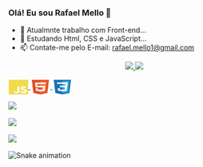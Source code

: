 ### Olá! Eu sou Rafael Mello 👋

- 🔭 Atualmnte trabalho com Front-end...
- 🌱 Estudando Html, CSS e JavaScript...
- 📫 Contate-me pelo E-mail: rafael.mello1@gmail.com

<div align="center">
  <a href="https://github.com/rafa3lmell0">
  <img height="180em" src="https://github-readme-stats.vercel.app/api?username=rafa3lmell0&show_icons=true&theme=dracula&include_all_commits=true&count_private=true"/>
  <img height="180em" src="https://github-readme-stats.vercel.app/api/top-langs/?username=rafa3lmell0&layout=compact&langs_count=7&theme=dracula"/>
</div>
<div style="display: inline_block"><br>
  <img align="center" alt="Rafa-Js" height="30" width="40" src="https://raw.githubusercontent.com/devicons/devicon/master/icons/javascript/javascript-plain.svg">
  <img align="center" alt="Rafa-HTML" height="30" width="40" src="https://raw.githubusercontent.com/devicons/devicon/master/icons/html5/html5-original.svg">
  <img align="center" alt="Rafa-CSS" height="30" width="40" src="https://raw.githubusercontent.com/devicons/devicon/master/icons/css3/css3-original.svg"><br>
<div> 
  
  <a href="https://instagram.com/rafaelmello.s" target="_blank"><img src="https://img.shields.io/badge/-Instagram-%23E4405F?style=for-the-badge&logo=instagram&logoColor=white" target="_blank"></a>
 	
 <a href="https://discord.gg/R" target="_blank"><img src="https://img.shields.io/badge/Discord-7289DA?style=for-the-badge&logo=discord&logoColor=white" target="_blank"></a> 
 
  <a href="https://www.linkedin.com/in/" target="_blank"><img src="https://img.shields.io/badge/-LinkedIn-%230077B5?style=for-the-badge&logo=linkedin&logoColor=white" target="_blank"></a> 
 
  ![Snake animation](https://github.com/Rafa3lMell0/Rafa3lMell0/blob/output/github-contribution-grid-snake.svg)
 
</div>
